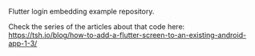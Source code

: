 Flutter login embedding example repository.

Check the series of the articles about that code here:
https://tsh.io/blog/how-to-add-a-flutter-screen-to-an-existing-android-app-1-3/
